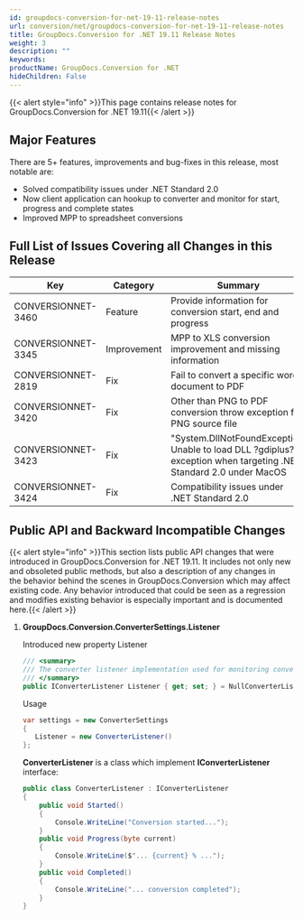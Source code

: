 ```yaml
---
id: groupdocs-conversion-for-net-19-11-release-notes
url: conversion/net/groupdocs-conversion-for-net-19-11-release-notes
title: GroupDocs.Conversion for .NET 19.11 Release Notes
weight: 3
description: ""
keywords: 
productName: GroupDocs.Conversion for .NET
hideChildren: False
---
```

{{< alert style="info" >}}This page contains release notes for GroupDocs.Conversion for .NET 19.11{{< /alert >}}

## Major Features

There are 5+ features, improvements and bug-fixes in this release, most notable are:
*   Solved compatibility issues under .NET Standard 2.0
*   Now client application can hookup to converter and monitor for start, progress and complete states
*   Improved MPP to spreadsheet conversions

## Full List of Issues Covering all Changes in this Release

| Key | Category | Summary |
| --- | --- | --- |
| CONVERSIONNET-3460 | Feature | Provide information for conversion start, end and progress |
| CONVERSIONNET-3345 | Improvement | MPP to XLS conversion improvement and missing information |
| CONVERSIONNET-2819 | Fix | Fail to convert a specific word document to PDF |
| CONVERSIONNET-3420 | Fix | Other than PNG to PDF conversion throw exception for PNG source file |
| CONVERSIONNET-3423 | Fix | "System.DllNotFoundException: Unable to load DLL ?gdiplus?" exception when targeting .NET Standard 2.0 under MacOS |
| CONVERSIONNET-3424 | Fix | Compatibility issues under .NET Standard 2.0 |

## Public API and Backward Incompatible Changes

{{< alert style="info" >}}This section lists public API changes that were introduced in GroupDocs.Conversion for .NET 19.11. It includes not only new and obsoleted public methods, but also a description of any changes in the behavior behind the scenes in GroupDocs.Conversion which may affect existing code. Any behavior introduced that could be seen as a regression and modifies existing behavior is especially important and is documented here.{{< /alert >}}

1.  **GroupDocs.Conversion.ConverterSettings.Listener**
    
    Introduced new property Listener
    
    ```csharp
    /// <summary>
    /// The converter listener implementation used for monitoring conversion status and progress
    /// </summary>
    public IConverterListener Listener { get; set; } = NullConverterListener.Instance;
    ```
    
    Usage
    
    ```csharp
    var settings = new ConverterSettings
    {
       Listener = new ConverterListener()
    };
    ```
    
    **ConverterListener** is a class which implement **IConverterListener** interface:
    
    ```csharp
    public class ConverterListener : IConverterListener
    {
        public void Started()
        {
            Console.WriteLine("Conversion started...");
        }
        public void Progress(byte current)
        {
            Console.WriteLine($"... {current} % ...");
        }
        public void Completed()
        {
            Console.WriteLine("... conversion completed");
        }
    }
    ```
